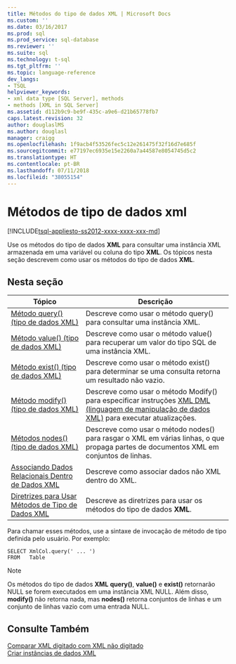 ```yaml
---
title: Métodos do tipo de dados XML | Microsoft Docs
ms.custom: ''
ms.date: 03/16/2017
ms.prod: sql
ms.prod_service: sql-database
ms.reviewer: ''
ms.suite: sql
ms.technology: t-sql
ms.tgt_pltfrm: ''
ms.topic: language-reference
dev_langs:
- TSQL
helpviewer_keywords:
- xml data type [SQL Server], methods
- methods [XML in SQL Server]
ms.assetid: d112b9c9-be9f-435c-a9e6-d21b65778fb7
caps.latest.revision: 32
author: douglaslMS
ms.author: douglasl
manager: craigg
ms.openlocfilehash: 1f9acb4f53526fec5c12e261475f32f16d7e685f
ms.sourcegitcommit: e77197ec6935e15e2260a7a44587e8054745d5c2
ms.translationtype: HT
ms.contentlocale: pt-BR
ms.lasthandoff: 07/11/2018
ms.locfileid: "38055154"
---
```

# <a name="xml-data-type-methods"></a>Métodos de tipo de dados xml
[!INCLUDE[tsql-appliesto-ss2012-xxxx-xxxx-xxx-md](../../includes/tsql-appliesto-ss2012-xxxx-xxxx-xxx-md.md)]

  Use os métodos do tipo de dados **XML** para consultar uma instância XML armazenada em uma variável ou coluna do tipo **XML**. Os tópicos nesta seção descrevem como usar os métodos do tipo de dados **XML**.  
  
## <a name="in-this-section"></a>Nesta seção  
  
|Tópico|Descrição|  
|-----------|-----------------|  
|[Método query&#40;&#41; &#40;tipo de dados XML&#41;](../../t-sql/xml/query-method-xml-data-type.md)|Descreve como usar o método query() para consultar uma instância XML.|  
|[Método value&#40;&#41; &#40;tipo de dados XML&#41;](../../t-sql/xml/value-method-xml-data-type.md)|Descreve como usar o método value() para recuperar um valor do tipo SQL de uma instância XML.|  
|[Método exist&#40;&#41; &#40;tipo de dados XML&#41;](../../t-sql/xml/exist-method-xml-data-type.md)|Descreve como usar o método exist() para determinar se uma consulta retorna um resultado não vazio.|  
|[Método modify&#40;&#41; &#40;tipo de dados XML&#41;](../../t-sql/xml/modify-method-xml-data-type.md)|Descreve como usar o método Modify() para especificar instruções [XML DML &#40;linguagem de manipulação de dados XML&#41;](../../t-sql/xml/xml-data-modification-language-xml-dml.md) para executar atualizações.|  
|[Métodos nodes&#40;&#41; &#40;tipo de dados XML&#41;](../../t-sql/xml/nodes-method-xml-data-type.md)|Descreve como usar o método nodes() para rasgar o XML em várias linhas, o que propaga partes de documentos XML em conjuntos de linhas.|  
|[Associando Dados Relacionais Dentro de Dados XML](../../t-sql/xml/binding-relational-data-inside-xml-data.md)|Descreve como associar dados não XML dentro do XML.|  
|[Diretrizes para Usar Métodos de Tipo de Dados XML](../../t-sql/xml/guidelines-for-using-xml-data-type-methods.md)|Descreve as diretrizes para usar os métodos do tipo de dados **XML**.|  
  
 Para chamar esses métodos, use a sintaxe de invocação de método de tipo definida pelo usuário. Por exemplo:  
  
```  
SELECT XmlCol.query(' ... ')  
FROM   Table  
```  
  
> [!NOTE]  
>  Os métodos do tipo de dados **XML** **query()**, **value()** e **exist()** retornarão NULL se forem executados em uma instância XML NULL. Além disso, **modify()** não retorna nada, mas **nodes()** retorna conjuntos de linhas e um conjunto de linhas vazio com uma entrada NULL.  
  
## <a name="see-also"></a>Consulte Também  
 [Comparar XML digitado com XML não digitado](../../relational-databases/xml/compare-typed-xml-to-untyped-xml.md)   
 [Criar instâncias de dados XML](../../relational-databases/xml/create-instances-of-xml-data.md)  
  
  

